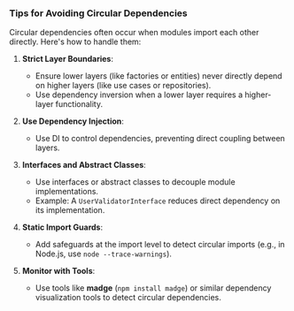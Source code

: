 
### Tips for Avoiding Circular Dependencies

Circular dependencies often occur when modules import each other directly. Here's how to handle them:

1. **Strict Layer Boundaries**:
   - Ensure lower layers (like factories or entities) never directly depend on higher layers (like use cases or repositories).
   - Use dependency inversion when a lower layer requires a higher-layer functionality.

2. **Use Dependency Injection**:
   - Use DI to control dependencies, preventing direct coupling between layers.

3. **Interfaces and Abstract Classes**:
   - Use interfaces or abstract classes to decouple module implementations.
   - Example: A `UserValidatorInterface` reduces direct dependency on its implementation.

4. **Static Import Guards**:
   - Add safeguards at the import level to detect circular imports (e.g., in Node.js, use `node --trace-warnings`).

5. **Monitor with Tools**:
   - Use tools like **madge** (`npm install madge`) or similar dependency visualization tools to detect circular dependencies.
